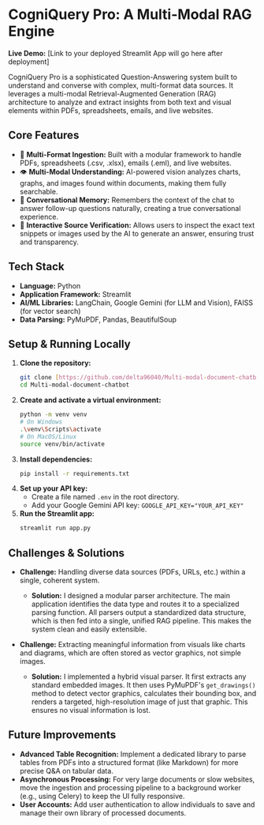 # CogniQuery Pro: A Multi-Modal RAG Engine

**Live Demo:** [Link to your deployed Streamlit App will go here after deployment]

CogniQuery Pro is a sophisticated Question-Answering system built to understand and converse with complex, multi-format data sources. It leverages a multi-modal Retrieval-Augmented Generation (RAG) architecture to analyze and extract insights from both text and visual elements within PDFs, spreadsheets, emails, and live websites.

## Core Features

* 🧠 **Multi-Format Ingestion:** Built with a modular framework to handle PDFs, spreadsheets (.csv, .xlsx), emails (.eml), and live websites.
* 👁️ **Multi-Modal Understanding:** AI-powered vision analyzes charts, graphs, and images found within documents, making them fully searchable.
* 💬 **Conversational Memory:** Remembers the context of the chat to answer follow-up questions naturally, creating a true conversational experience.
* 🔎 **Interactive Source Verification:** Allows users to inspect the exact text snippets or images used by the AI to generate an answer, ensuring trust and transparency.

## Tech Stack

* **Language:** Python
* **Application Framework:** Streamlit
* **AI/ML Libraries:** LangChain, Google Gemini (for LLM and Vision), FAISS (for vector search)
* **Data Parsing:** PyMuPDF, Pandas, BeautifulSoup

## Setup & Running Locally

1.  **Clone the repository:**
    ```bash
    git clone [https://github.com/delta96040/Multi-modal-document-chatbot.git](https://github.com/delta96040/Multi-modal-document-chatbot.git)
    cd Multi-modal-document-chatbot
    ```
2.  **Create and activate a virtual environment:**
    ```bash
    python -m venv venv
    # On Windows
    .\venv\Scripts\activate
    # On MacOS/Linux
    source venv/bin/activate
    ```
3.  **Install dependencies:**
    ```bash
    pip install -r requirements.txt
    ```
4.  **Set up your API key:**
    * Create a file named `.env` in the root directory.
    * Add your Google Gemini API key: `GOOGLE_API_KEY="YOUR_API_KEY"`
5.  **Run the Streamlit app:**
    ```bash
    streamlit run app.py
    ```

## Challenges & Solutions

* **Challenge:** Handling diverse data sources (PDFs, URLs, etc.) within a single, coherent system.
    * **Solution:** I designed a modular parser architecture. The main application identifies the data type and routes it to a specialized parsing function. All parsers output a standardized data structure, which is then fed into a single, unified RAG pipeline. This makes the system clean and easily extensible.

* **Challenge:** Extracting meaningful information from visuals like charts and diagrams, which are often stored as vector graphics, not simple images.
    * **Solution:** I implemented a hybrid visual parser. It first extracts any standard embedded images. It then uses PyMuPDF's `get_drawings()` method to detect vector graphics, calculates their bounding box, and renders a targeted, high-resolution image of just that graphic. This ensures no visual information is lost.

## Future Improvements

* **Advanced Table Recognition:** Implement a dedicated library to parse tables from PDFs into a structured format (like Markdown) for more precise Q&A on tabular data.
* **Asynchronous Processing:** For very large documents or slow websites, move the ingestion and processing pipeline to a background worker (e.g., using Celery) to keep the UI fully responsive.
* **User Accounts:** Add user authentication to allow individuals to save and manage their own library of processed documents.